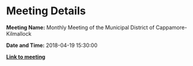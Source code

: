 # Meeting Details

**Meeting Name:** Monthly Meeting of the Municipal District of Cappamore-Kilmallock

**Date and Time:** 2018-04-19 15:30:00

**<a href="https://www.limerick.ie/council/whats-on/monthly-meeting-municipal-district-cappamore-kilmallock-36" target="_blank">Link to meeting</a>**
